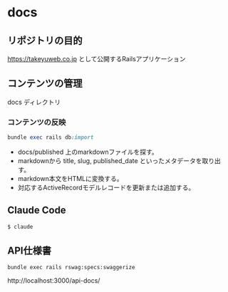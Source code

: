 # docs

## リポジトリの目的
https://takeyuweb.co.jp として公開するRailsアプリケーション

## コンテンツの管理
docs ディレクトリ

### コンテンツの反映

```ruby
bundle exec rails db:import
```

- docs/published 上のmarkdownファイルを探す。
- markdownから title, slug, published_date といったメタデータを取り出す。
- markdown本文をHTMLに変換する。
- 対応するActiveRecordモデルレコードを更新または追加する。

## Claude Code

```bash
$ claude
```

## API仕様書

```
bundle exec rails rswag:specs:swaggerize
```

http://localhost:3000/api-docs/
